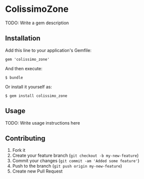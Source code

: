 # ColissimoZone

TODO: Write a gem description

## Installation

Add this line to your application's Gemfile:

    gem 'colissimo_zone'

And then execute:

    $ bundle

Or install it yourself as:

    $ gem install colissimo_zone

## Usage

TODO: Write usage instructions here

## Contributing

1. Fork it
2. Create your feature branch (`git checkout -b my-new-feature`)
3. Commit your changes (`git commit -am 'Added some feature'`)
4. Push to the branch (`git push origin my-new-feature`)
5. Create new Pull Request
